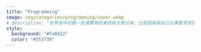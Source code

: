 ```yaml
---
title: "Programming"
image: img/categories/programming/cover.webp
# description: "在學習中記錄一些滿實用的東西與大家分享，也是因為我自己也需要常常回來複習 XD"
style:
  background: "#fa8d22"
  color: "#353739"
---
```

